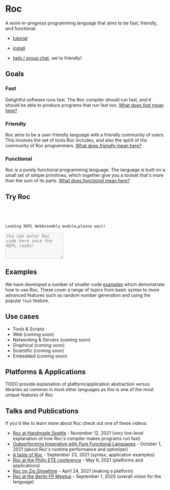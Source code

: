 
# Roc

A work-in-progress programming language that aims to be fast, friendly, and functional.

<!-- TODO turn these into nice buttons -->
- [tutorial](/wip/tutorial.html)

- [install](/wip/install.html)

- [help / group chat](https://roc.zulipchat.com), we're friendly!

## Goals
<section class="home-goals-container">
    <div class="home-goals-column">
      <h3 class="home-goals-title">Fast</h4>
      <p class="home-goals-description">Delightful software runs fast. The Roc compiler should run fast, and it should be able to produce programs that run fast too. <a class="home-goals-learn-more" href="/design_goals.html#fast">What does <i>fast</i> mean here?</a></p>
    </div>
    <div class="home-goals-column">
      <h3 class="home-goals-title">Friendly</h3>
      <p class="home-goals-description">Roc aims to be a user-friendly language with a friendly community of users. This involves the set of tools Roc includes, and also the spirit of the community of Roc programmers. <a class="home-goals-learn-more" href="/design_goals.html#friendly">What does <i>friendly</i> mean here?</a></p>
    </div>
    <div class="home-goals-column">
      <h3 class="home-goals-title">Functional</h3>
      <p class="home-goals-description">Roc is a purely functional programming language. The language is built on a small set of simple primitives, which together give you a toolset that's more than the sum of its parts. <a class="home-goals-learn-more" href="/design_goals.html#functional">What does <i>functional</i> mean here?</a></p>
</section>

## Try Roc

<link rel="stylesheet" href="/wip/repl.css" />
<div id="repl">
<code class="history">
  <div id="help-text"></div>
  <div id="history-text"><div id="loading-message">Loading REPL WebAssembly module…please wait!</div></div>
</code>
<section id="source-input-wrapper">
  <textarea rows="5" autofocus id="source-input" placeholder="You can enter Roc code here once the REPL loads!"
    disabled></textarea>
</section>
</div>
<script type="module" src="/wip/repl.js"></script>
</div>

## Examples

We have developed a number of smaller code [examples](https://github.com/roc-lang/examples) which demonstrate how to use Roc. These cover a range of topics from basic syntax to more advanced features such as random number generation and using the popular `Task` feature.

## Use cases

-   Tools & Scripts
-   Web (coming soon)
-   Networking & Servers (coming soon)
-   Graphical (coming soon)
-   Scientific (coming soon)
-   Embedded (coming soon)

## Platforms & Applications

TODO provide explanation of platform/application abstraction versus libraries as common in most other languages as this is one of the most unique features of Roc

## Talks and Publications

If you'd like to learn more about Roc check out one of these videos:

*   [Roc at Handmade Seattle](https://media.handmade-seattle.com/roc-lang) - November 12, 2021 (very low-level explanation of how Roc's compiler makes programs run fast)
*   [Outperforming Imperative with Pure Functional Languages](https://youtu.be/vzfy4EKwG_Y) - October 1, 2021 (about Roc's runtime performance and optimizer)
*   [A taste of Roc](https://youtu.be/6qzWm_eoUXM) - September 23, 2021 (syntax, application examples)
*   [Roc at the Philly ETE conference](https://youtu.be/cpQwtwVKAfU?t=75) - May 6, 2021 (platforms and applications)
*   [Roc on Zig Showtime](https://youtu.be/FMyyYdFSOHA) - April 24, 2021 (making a platform)
*   [Roc at the Berlin FP Meetup](https://youtu.be/ZnYa99QoznE?t=4790) - September 1, 2020 (overall vision for the language)
